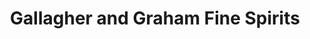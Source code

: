 ---
title: "Gallagher and Graham Fine Spirits"
url: /washington/gallagher-and-graham-fine-spirits/
shop: Spirituosen
---